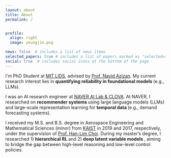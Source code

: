 ```yaml
---
layout: about
title: About
permalink: /


profile:
  align: right
  image: youngjin.png

news: false  # includes a list of news items
selected_papers: true # includes a list of papers marked as "selected={true}"
social: true  # includes social icons at the bottom of the page
---
```


I'm PhD Student at <a href="https://lids.mit.edu/people/faculty-pi">MIT LIDS</a>, advised by <a href="https://azizan.mit.edu/index.html">Prof. Navid Azizan</a>.
My current research interest lies in <strong>quantifying reliability in foundational models </strong> (e.g., LLMs).

I was an AI research engineer at <a href="https://naver-career.gitbook.io/en/teams/clova-cic/ai-lab">NAVER AI Lab & CLOVA</a>.
At NAVER, I researched on <strong> recommender systems </strong> using large language models (LLMs) and large-scale representation learning for <strong> temporal data </strong> (e.g., demand forecasting systems).

I received my M.S. and B.S. degree in Aerospace Engineering and Mathematical Sciences (minor) from <a href="https://lics.kaist.ac.kr">KAIST</a> in 2019 and 2017, respectively, 
under the supervision of <a href="https://scholar.google.com/citations?user=v5hGAWMAAAAJ&hl=en">Prof. Han-Lim Choi</a>.
During my master’s degree, I researched 1) <strong> hierarchical RL </strong> and 2) <strong> deep latent variable models </strong>, aiming to bridge the gap between high-level reasoning and low-level control policies.
